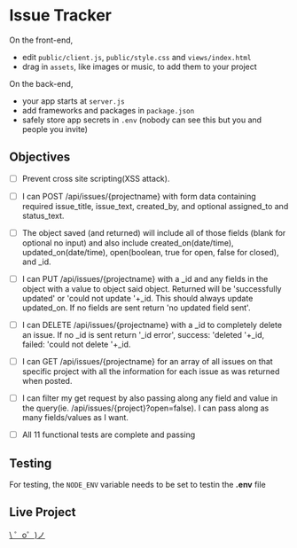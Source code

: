 Issue Tracker
==================

On the front-end,
- edit `public/client.js`, `public/style.css` and `views/index.html`
- drag in `assets`, like images or music, to add them to your project

On the back-end,
- your app starts at `server.js`
- add frameworks and packages in `package.json`
- safely store app secrets in `.env` (nobody can see this but you and people you invite)


Objectives
-------------------
- [ ] Prevent cross site scripting(XSS attack).
- [ ] I can POST /api/issues/{projectname} with form data containing required issue_title, issue_text, created_by, and optional assigned_to and status_text.
- [ ] The object saved (and returned) will include all of those fields (blank for optional no input) and also include created_on(date/time), updated_on(date/time), open(boolean, true for open, false for closed), and _id.
- [ ] I can PUT /api/issues/{projectname} with a _id and any fields in the object with a value to object said object. Returned will be 'successfully updated' or 'could not update '+_id. This should always update updated_on. If no fields are sent return 'no updated field sent'.
- [ ] I can DELETE /api/issues/{projectname} with a _id to completely delete an issue. If no _id is sent return '_id error', success: 'deleted '+_id, failed: 'could not delete '+_id.
- [ ] I can GET /api/issues/{projectname} for an array of all issues on that specific project with all the information for each issue as was returned when posted.
- [ ] I can filter my get request by also passing along any field and value in the query(ie. /api/issues/{project}?open=false). I can pass along as many fields/values as I want.
- [ ] All 11 functional tests are complete and passing


Testing
-------------------
For testing, the ```NODE_ENV``` variable needs to be set to testin the **.env** file


Live Project
-------------------
[\ ゜o゜)ノ](https://get-me-issues.glitch.me)
